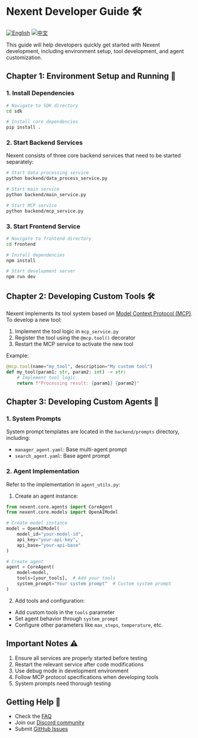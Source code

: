 # Nexent Developer Guide 🛠️

[![English](https://img.shields.io/badge/English-Guide-blue)](DEVELOPPER_NOTE.md)
[![中文](https://img.shields.io/badge/中文-指南-green)](DEVELOPPER_NOTE_CN.md)

This guide will help developers quickly get started with Nexent development, including environment setup, tool development, and agent customization.

## Chapter 1: Environment Setup and Running 🚀

### 1. Install Dependencies
```bash
# Navigate to SDK directory
cd sdk

# Install core dependencies
pip install .
```

### 2. Start Backend Services
Nexent consists of three core backend services that need to be started separately:

```bash
# Start data processing service
python backend/data_process_service.py

# Start main service
python backend/main_service.py

# Start MCP service
python backend/mcp_service.py
```

### 3. Start Frontend Service
```bash
# Navigate to frontend directory
cd frontend

# Install dependencies
npm install

# Start development server
npm run dev
```

## Chapter 2: Developing Custom Tools 🛠️

Nexent implements its tool system based on [Model Context Protocol (MCP)](https://github.com/modelcontextprotocol/python-sdk). To develop a new tool:

1. Implement the tool logic in `mcp_service.py`
2. Register the tool using the `@mcp.tool()` decorator
3. Restart the MCP service to activate the new tool

Example:
```python
@mcp.tool(name="my_tool", description="My custom tool")
def my_tool(param1: str, param2: int) -> str:
    # Implement tool logic
    return f"Processing result: {param1} {param2}"
```

## Chapter 3: Developing Custom Agents 🤖

### 1. System Prompts
System prompt templates are located in the `backend/prompts` directory, including:
- `manager_agent.yaml`: Base multi-agent prompt
- `search_agent.yaml`: Base agent prompt

### 2. Agent Implementation
Refer to the implementation in `agent_utils.py`:

1. Create an agent instance:
```python
from nexent.core.agents import CoreAgent
from nexent.core.models import OpenAIModel

# Create model instance
model = OpenAIModel(
    model_id="your-model-id",
    api_key="your-api-key",
    api_base="your-api-base"
)

# Create agent
agent = CoreAgent(
    model=model,
    tools=[your_tools],  # Add your tools
    system_prompt="Your system prompt"  # Custom system prompt
)
```

2. Add tools and configuration:
- Add custom tools in the `tools` parameter
- Set agent behavior through `system_prompt`
- Configure other parameters like `max_steps`, `temperature`, etc.

## Important Notes ⚠️

1. Ensure all services are properly started before testing
2. Restart the relevant service after code modifications
3. Use debug mode in development environment
4. Follow MCP protocol specifications when developing tools
5. System prompts need thorough testing

## Getting Help 💬

- Check the [FAQ](FAQ.md)
- Join our [Discord community](https://discord.gg/tb5H3S3wyv)
- Submit [GitHub Issues](https://github.com/ModelEngine-Group/nexent/issues) 